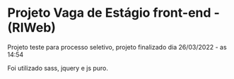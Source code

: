 # Projeto Vaga de Estágio front-end - (RIWeb)
Projeto teste para processo seletivo, projeto finalizado dia 26/03/2022 - as 14:54

Foi utilizado sass, jquery e js puro.


